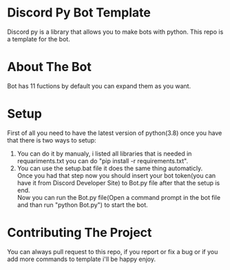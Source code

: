 # Discord Py Bot Template
Discord py is a library that allows you to make bots with python. This repo is a template for the bot.
# About The Bot
Bot has 11 fuctions by default you can expand them as you want.
# Setup
First of all you need to have the latest version of python(3.8) once you have that there is two ways to setup: <br />
1) You can do it by manualy, i listed all libraries that is needed in requariments.txt you can do "pip install -r requirements.txt".  <br />
2) You can use the setup.bat file it does the same thing automaticly. <br />
Once you had that step now you should insert your bot token(you can have it from Discord Developer Site) to Bot.py file after that the setup is end. <br />
Now you can run the Bot.py file(Open a command prompt in the bot file and than run "python Bot.py") to start the bot. <br />
# Contributing The Project
You can always pull request to this repo, if you report or fix a bug or if you add more commands to template i'll be happy enjoy.



